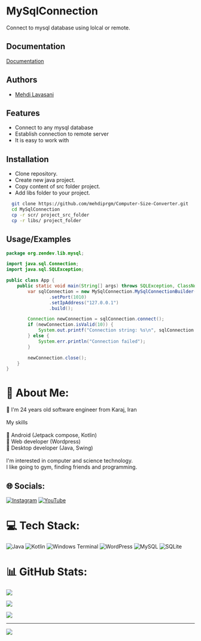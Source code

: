 # MySqlConnection
Connect to mysql database using lolcal or remote.

## Documentation

[Documentation](https://www.google.com)


## Authors

- [Mehdi Lavasani](https://github.com/mehdiprgm)


## Features

- Connect to any mysql database
- Establish connection to remote server
- It is easy to work with


## Installation

- Clone repository.
- Create new java project.
- Copy content of src folder project.
- Add libs folder to your project.

```bash
  git clone https://github.com/mehdiprgm/Computer-Size-Converter.git
  cd MySqlConnection
  cp -r scr/ project_src_folder
  cp -r libs/ project_folder
```

## Usage/Examples

```java
package org.zendev.lib.mysql;

import java.sql.Connection;
import java.sql.SQLException;

public class App {
    public static void main(String[] args) throws SQLException, ClassNotFoundException {
        var sqlConnection = new MySqlConnection.MySqlConnectionBuilder("user", "pass", "dbName")
                .setPort(1010)
                .setIpAddress("127.0.0.1")
                .build();

        Connection newConnection = sqlConnection.connect();
        if (newConnection.isValid(10)) {
            System.out.printf("Connection string: %s\n", sqlConnection.createConnectionString());
        } else {
            System.err.println("Connection failed");
        }

        newConnection.close();
    }
}

```

# 💫 About Me:
🌴 I'm 24 years old software engineer from Karaj, Iran<br><br>My skills<br><br>🍓 Android (Jetpack compose, Kotlin)<br>🍍 Web developer (Wordpress)<br>🍇 Desktop developer (Java, Swing)<br><br>I'm interested in computer and science technology.<br>I like going to gym, finding friends and programming. 


## 🌐 Socials:
[![Instagram](https://img.shields.io/badge/Instagram-%23E4405F.svg?logo=Instagram&logoColor=white)](https://instagram.com/mehdi.la.79) [![YouTube](https://img.shields.io/badge/YouTube-%23FF0000.svg?logo=YouTube&logoColor=white)](https://youtube.com/@@zendev_mehdi)

# 💻 Tech Stack:
![Java](https://img.shields.io/badge/java-%23ED8B00.svg?style=flat-square&logo=openjdk&logoColor=white) ![Kotlin](https://img.shields.io/badge/kotlin-%237F52FF.svg?style=flat-square&logo=kotlin&logoColor=white) ![Windows Terminal](https://img.shields.io/badge/Windows%20Terminal-%234D4D4D.svg?style=flat-square&logo=windows-terminal&logoColor=white) ![WordPress](https://img.shields.io/badge/WordPress-%23117AC9.svg?style=flat-square&logo=WordPress&logoColor=white) ![MySQL](https://img.shields.io/badge/mysql-4479A1.svg?style=flat-square&logo=mysql&logoColor=white) ![SQLite](https://img.shields.io/badge/sqlite-%2307405e.svg?style=flat-square&logo=sqlite&logoColor=white)

# 📊 GitHub Stats:
![](https://github-readme-stats.vercel.app/api?username=mehdiprgm&theme=radical&hide_border=false&include_all_commits=false&count_private=false)

![](https://github-readme-streak-stats.herokuapp.com/?user=mehdiprgm&theme=radical&hide_border=false)

![](https://github-readme-stats.vercel.app/api/top-langs/?username=mehdiprgm&theme=radical&hide_border=false&include_all_commits=false&count_private=false&layout=compact)

---
[![](https://visitcount.itsvg.in/api?id=mehdiprgm&icon=0&color=0)](https://visitcount.itsvg.in)

